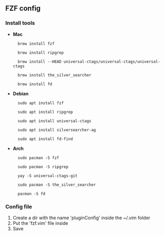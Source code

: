 ## FZF config

### Install tools

- **Mac**

        brew install fzf

        brew install ripgrep

        brew install --HEAD universal-ctags/universal-ctags/universal-ctags

        brew install the_silver_searcher

        brew install fd 

- **Debian**

        sudo apt install fzf

        sudo apt install ripgrep

        sudo apt install universal-ctags

        sudo apt install silversearcher-ag

        sudo apt install fd-find 

- **Arch**

        sudo pacman -S fzf

        sudo pacman -S ripgrep

        yay -S universal-ctags-git

        sudo pacman -S the_silver_searcher

        pacman -S fd 


### Config file
  1. Create a dir with the name 'pluginConfig' inside the ~/.vim folder
  2. Put the 'fzf.vim' file inside
  3. Save


